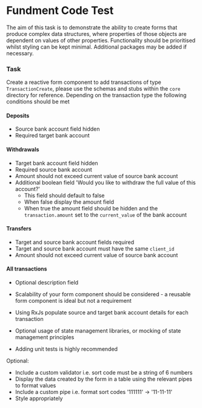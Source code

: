 # Fundment Code Test
 
The aim of this task is to demonstrate the ability to create forms that produce complex data structures, 
where properties of those objects are dependent on values of other properties. 
Functionality should be prioritised whilst styling can be kept minimal. 
Additional packages may be added if necessary.

### Task
Create a reactive form component to add transactions of type `TransactionCreate`, 
please use the schemas and stubs within the `core` directory for reference.
Depending on the transaction type the following conditions should be met
####  Deposits
 - Source bank account field hidden
 - Required target bank account
####  Withdrawals
 - Target bank account field hidden
 - Required source bank account
 - Amount should not exceed current value of source bank account
 - Additional boolean field 'Would you like to withdraw the full value of this account?' 
   - This field should default to false 
   - When false display the amount field
   - When true the amount field should be hidden and the `transaction.amount` set to the `current_value` of the bank account
####  Transfers
 - Target and source bank account fields required
 - Target and source bank account must have the same `client_id`
 - Amount should not exceed current value of source bank account
#### All transactions
 - Optional description field  

- Scalability of your form component should be considered - a reusable form component is ideal but not a requirement
- Using RxJs populate source and target bank account details for each transaction
- Optional usage of state management libraries, or mocking of state management principles
- Adding unit tests is highly recommended

Optional:

- Include a custom validator i.e. sort code must be a string of 6 numbers 
- Display the data created by the form in a table using the relevant pipes to format values
- Include a custom pipe i.e. format sort codes '111111' -> '11-11-11'
- Style appropriately
